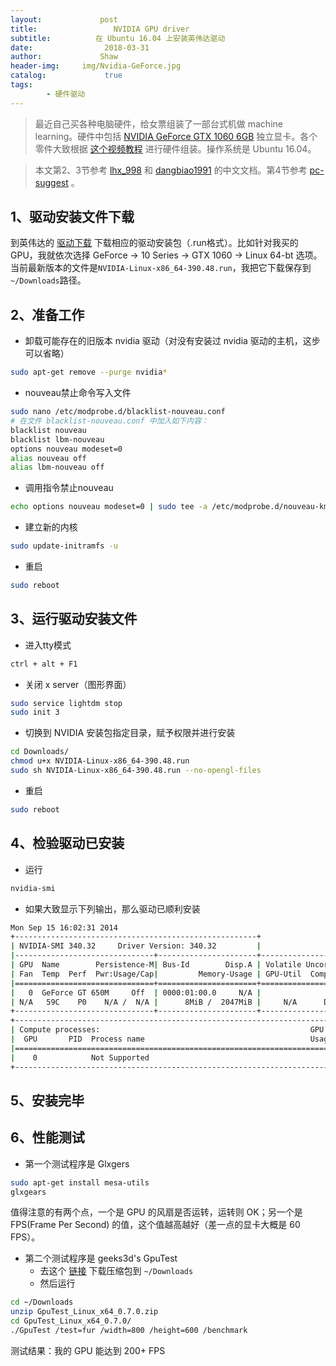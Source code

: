 ```yaml
---
layout:             post
title:                 NVIDIA GPU driver
subtitle:          在 Ubuntu 16.04 上安装英伟达驱动
date:      	         2018-03-31
author:             Shaw
header-img:     img/Nvidia-GeForce.jpg
catalog: 	         true
tags:
        - 硬件驱动
---
```


> 最近自己买各种电脑硬件，给女票组装了一部台式机做 machine learning。硬件中包括 [NVIDIA GeForce GTX 1060 6GB](https://www.nvidia.com/en-us/geforce/products/10series/geforce-gtx-1060/) 独立显卡。各个零件大致根据 [这个视频教程](https://www.youtube.com/watch?v=0bUghCx9iso) 进行硬件组装。操作系统是 Ubuntu 16.04。


> 本文第2、3节参考 [
lhx_998](https://blog.csdn.net/lhx_998/article/details/76135936) 和 [dangbiao1991](https://gist.github.com/dangbiao1991/7825db1d17df9231f4101f034ecd5a2b) 的中文文档。第4节参考 [pc-suggest](https://www.pcsuggest.com/gpu-benchmarking-and-stress-testing-in-linux/) 。

1、驱动安装文件下载
-
到英伟达的 [驱动下载](https://www.geforce.com/drivers) 下载相应的驱动安装包（.run格式）。比如针对我买的 GPU，我就依次选择 GeForce → 10 Series → GTX 1060 → Linux 64-bt 选项。当前最新版本的文件是`NVIDIA-Linux-x86_64-390.48.run`，我把它下载保存到`~/Downloads`路径。

2、准备工作
-
- 卸载可能存在的旧版本 nvidia 驱动（对没有安装过 nvidia 驱动的主机，这步可以省略）
```sh
sudo apt-get remove --purge nvidia*
```
- nouveau禁止命令写入文件
```sh
sudo nano /etc/modprobe.d/blacklist-nouveau.conf
# 在文件 blacklist-nouveau.conf 中加入如下内容：
blacklist nouveau
blacklist lbm-nouveau
options nouveau modeset=0
alias nouveau off
alias lbm-nouveau off
```
- 调用指令禁止nouveau
```sh
echo options nouveau modeset=0 | sudo tee -a /etc/modprobe.d/nouveau-kms.conf
```
- 建立新的内核
```sh
sudo update-initramfs -u
```
- 重启
```sh
sudo reboot
```

3、运行驱动安装文件
-
- 进入tty模式
```sh
ctrl + alt + F1
```
- 关闭 x server（图形界面）
```sh
sudo service lightdm stop
sudo init 3
```
- 切换到 NVIDIA 安装包指定目录，赋予权限并进行安装
```sh
cd Downloads/
chmod u+x NVIDIA-Linux-x86_64-390.48.run
sudo sh NVIDIA-Linux-x86_64-390.48.run --no-opengl-files 
```
- 重启
```sh
sudo reboot
```

4、检验驱动已安装
-
- 运行
```sh
nvidia-smi
```
- 如果大致显示下列输出，那么驱动已顺利安装
```sh
Mon Sep 15 16:02:31 2014       
+------------------------------------------------------+                       
| NVIDIA-SMI 340.32     Driver Version: 340.32         |                       
|-------------------------------+----------------------+----------------------+
| GPU  Name        Persistence-M| Bus-Id        Disp.A | Volatile Uncorr. ECC |
| Fan  Temp  Perf  Pwr:Usage/Cap|         Memory-Usage | GPU-Util  Compute M. |
|===============================+======================+======================|
|   0  GeForce GT 650M     Off  | 0000:01:00.0     N/A |                  N/A |
| N/A   59C    P0    N/A /  N/A |      8MiB /  2047MiB |     N/A      Default |
+-------------------------------+----------------------+----------------------+
+-----------------------------------------------------------------------------+
| Compute processes:                                               GPU Memory |
|  GPU       PID  Process name                                     Usage      |
|=============================================================================|
|    0            Not Supported                                               |
+-----------------------------------------------------------------------------+
```

5、安装完毕
-

6、性能测试
-
- 第一个测试程序是 Glxgers
```sh
sudo apt-get install mesa-utils
glxgears
```
值得注意的有两个点，一个是 GPU 的风扇是否运转，运转则 OK；另一个是 FPS(Frame Per Second) 的值，这个值越高越好（差一点的显卡大概是 60 FPS）。

- 第二个测试程序是 geeks3d's GpuTest
	- 去这个 [链接](www.geeks3d.com/gputest/download) 下载压缩包到 `~/Downloads`
	- 然后运行
```sh
cd ~/Downloads
unzip GpuTest_Linux_x64_0.7.0.zip
cd GpuTest_Linux_x64_0.7.0/
./GpuTest /test=fur /width=800 /height=600 /benchmark
```
测试结果：我的 GPU 能达到 200+ FPS